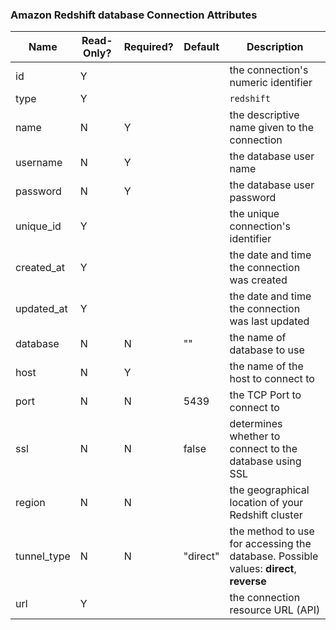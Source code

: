 ### Amazon Redshift database Connection Attributes

|Name|Read-Only?|Required?|Default|Description|
|----|---------|---------|-------|-----------|
|id|Y| | |the connection's numeric identifier
|type|Y| | |`redshift`
|name|N|Y| |the descriptive name given to the connection
|username|N|Y| |the database user name
|password|N|Y| |the database user password
|unique_id|Y| | |the unique connection's identifier
|created_at|Y| | |the date and time the connection was created
|updated_at|Y| | |the date and time the connection was last updated
|database|N|N|""|the name of database to use
|host|N|Y| |the name of the host to connect to
|port|N|N|5439|the TCP Port to connect to
|ssl|N|N|false|determines whether to connect to the database using SSL
|region|N|N| |the geographical location of your Redshift cluster
|tunnel_type|N|N|"direct"|the method to use for accessing the database. Possible values: **direct**, **reverse**
|url|Y| | |the connection resource URL (API)
